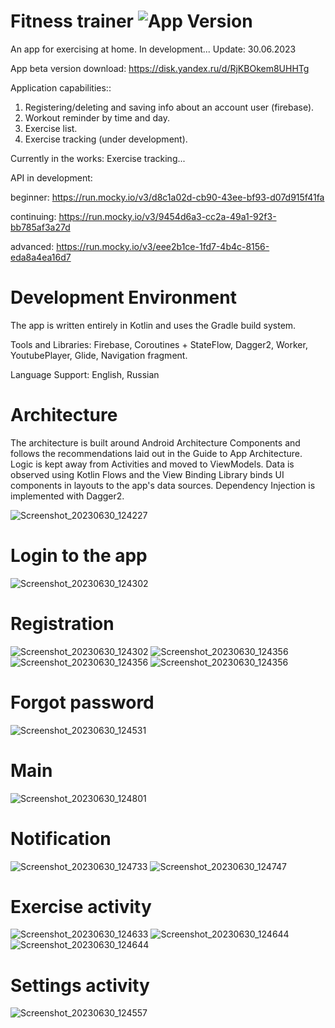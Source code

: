 # Fitness trainer <img src="https://img.shields.io/badge/version-1.1.0-green" alt="App Version">
An app for exercising at home. In development... Update: 30.06.2023

App beta version download: https://disk.yandex.ru/d/RjKBOkem8UHHTg

Application сapabilities::
1. Registering/deleting and saving info about an account user (firebase).
2. Workout reminder by time and day.
3. Exercise list.
4. Exercise tracking (under development).

Currently in the works: Exercise tracking...

API in development: 

beginner: https://run.mocky.io/v3/d8c1a02d-cb90-43ee-bf93-d07d915f41fa

continuing: https://run.mocky.io/v3/9454d6a3-cc2a-49a1-92f3-bb785af3a27d

advanced: https://run.mocky.io/v3/eee2b1ce-1fd7-4b4c-8156-eda8a4ea16d7

# Development Environment

The app is written entirely in Kotlin and uses the Gradle build system.

Tools and Libraries: Firebase, Coroutines + StateFlow, Dagger2, Worker, YoutubePlayer, Glide, Navigation fragment.

Language Support: English, Russian

# Architecture

The architecture is built around Android Architecture Components and follows the recommendations laid out in the Guide to App Architecture. Logic is kept away from Activities and moved to ViewModels. Data is observed using Kotlin Flows and the View Binding Library binds UI components in layouts to the app's data sources. Dependency Injection is implemented with Dagger2.

![Screenshot_20230630_124227](https://github.com/nedumay/FitnessTrainer/assets/79632860/bcec8978-518c-41b1-9ee6-bcf2e77b3d47)

# Login to the app
![Screenshot_20230630_124302](https://github.com/nedumay/FitnessTrainer/assets/79632860/7e1d4625-8307-495f-ae20-7af9d55617c9)

# Registration
![Screenshot_20230630_124302](https://github.com/nedumay/FitnessTrainer/assets/79632860/feae398c-6a7d-474a-8cec-f45bcc5aacac)
![Screenshot_20230630_124356](https://github.com/nedumay/FitnessTrainer/assets/79632860/4a77d595-aa7d-48a4-a363-3d394c020d6f)
![Screenshot_20230630_124356](https://github.com/nedumay/FitnessTrainer/assets/79632860/80aa43e8-d425-4965-a644-01e8d85ae1cf)
![Screenshot_20230630_124356](https://github.com/nedumay/FitnessTrainer/assets/79632860/51df4968-fa52-4aa8-9d46-4ce34196cea2)

# Forgot password
![Screenshot_20230630_124531](https://github.com/nedumay/FitnessTrainer/assets/79632860/87f00de2-5da7-4ddc-a59f-fb1dedf2b103)

# Main
![Screenshot_20230630_124801](https://github.com/nedumay/FitnessTrainer/assets/79632860/63c917e0-5bfa-4605-befc-6b444e85eba6)

# Notification
![Screenshot_20230630_124733](https://github.com/nedumay/FitnessTrainer/assets/79632860/a86ae504-62e0-415b-9456-4279a5c7f216)
![Screenshot_20230630_124747](https://github.com/nedumay/FitnessTrainer/assets/79632860/58be470a-d403-489c-9fc1-b676446534b9)

# Exercise activity
![Screenshot_20230630_124633](https://github.com/nedumay/FitnessTrainer/assets/79632860/f4e29861-6573-4688-b112-46db6a8c935c)
![Screenshot_20230630_124644](https://github.com/nedumay/FitnessTrainer/assets/79632860/e1b6a378-996c-4b21-a008-95922c75271b)
![Screenshot_20230630_124644](https://github.com/nedumay/FitnessTrainer/assets/79632860/7fe8cfe3-e44b-4099-86bf-623f2a4af19e)

# Settings activity
![Screenshot_20230630_124557](https://github.com/nedumay/FitnessTrainer/assets/79632860/c16d88db-4ed0-43b3-bf5c-f3cc939fc8c6)

